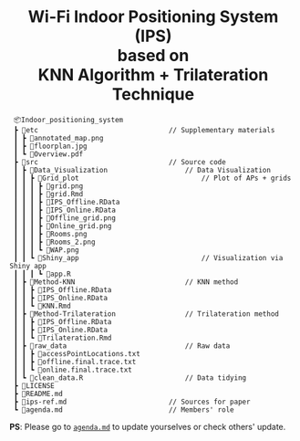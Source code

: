 <h1 align="center"> Wi-Fi Indoor Positioning System (IPS) <br/> based on <br/>KNN Algorithm + Trilateration Technique </h1>

```
 📦Indoor_positioning_system           
 ┣ 📂etc                                // Supplementary materials
 ┃ ┣ 📄annotated_map.png
 ┃ ┣ 📄floorplan.jpg
 ┃ ┗ 📄Overview.pdf
 ┣ 📂src                                // Source code
 ┃ ┣ 📂Data_Visualization                   // Data Visualization
 ┃ ┃ ┣ 📂Grid_plot                              // Plot of APs + grids
 ┃ ┃ ┃ ┣ 📄grid.png
 ┃ ┃ ┃ ┣ 📄grid.Rmd
 ┃ ┃ ┃ ┣ 📄IPS_Offline.RData
 ┃ ┃ ┃ ┣ 📄IPS_Online.RData
 ┃ ┃ ┃ ┣ 📄Offline_grid.png
 ┃ ┃ ┃ ┣ 📄Online_grid.png
 ┃ ┃ ┃ ┣ 📄Rooms.png
 ┃ ┃ ┃ ┣ 📄Rooms_2.png
 ┃ ┃ ┃ ┗ 📄WAP.png
 ┃ ┃ ┗ 📂Shiny_app                              // Visualization via Shiny app
 ┃ ┃ ┃ ┗ 📄app.R
 ┃ ┣ 📂Method-KNN                           // KNN method
 ┃ ┃ ┣ 📄IPS_Offline.RData
 ┃ ┃ ┣ 📄IPS_Online.RData
 ┃ ┃ ┗ 📄KNN.Rmd
 ┃ ┣ 📂Method-Trilateration                 // Trilateration method
 ┃ ┃ ┣ 📄IPS_Offline.RData
 ┃ ┃ ┣ 📄IPS_Online.RData
 ┃ ┃ ┗ 📄Trilateration.Rmd
 ┃ ┣ 📂raw_data                             // Raw data
 ┃ ┃ ┣ 📄accessPointLocations.txt
 ┃ ┃ ┣ 📄offline.final.trace.txt
 ┃ ┃ ┗ 📄online.final.trace.txt
 ┃ ┗ 📄clean_data.R                         // Data tidying
 ┣ 📄LICENSE
 ┣ 📄README.md
 ┣ 📄ips-ref.md                         // Sources for paper
 ┗ 📄agenda.md                          // Members' role
 ```

 **PS**: Please go to [`agenda.md`](https://github.com/cyrus-pdx/Indoor_positioning_system/blob/main/agenda.md) to update yourselves or check others' update.
